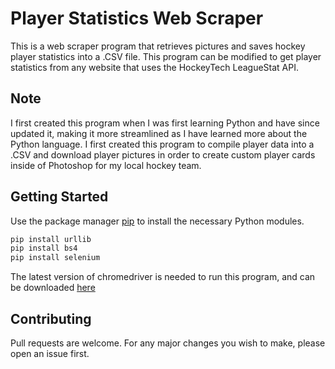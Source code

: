 # Player Statistics Web Scraper
This is a web scraper program that retrieves pictures and saves hockey player statistics into a .CSV file. This program can be modified to get player statistics from any website that uses the HockeyTech LeagueStat API.

## Note

I first created this program when I was first learning Python and have since updated it, making it more streamlined as I have learned more
about the Python language. I first created this program to compile player data into a .CSV and download player pictures in order to create
custom player cards inside of Photoshop for my local hockey team.

## Getting Started

Use the package manager [pip](https://pip.pypa.io/en/stable/) to install the necessary Python modules.

```bash
pip install urllib
pip install bs4
pip install selenium
```

The latest version of chromedriver is needed to run this program, and can be downloaded [here](https://chromedriver.chromium.org/downloads)

## Contributing
Pull requests are welcome. For any major changes you wish to make, please open an issue first.
